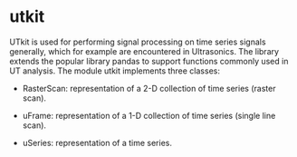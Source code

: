 # utkit

UTkit is used for performing signal processing on time series signals generally, which for example are encountered in Ultrasonics. The library extends the popular library pandas to support functions commonly used in UT analysis. The module utkit implements three classes:

* RasterScan: representation of a 2-D collection of time series (raster scan).

* uFrame: representation of a 1-D collection of time series (single line scan).

* uSeries: representation of a time series.